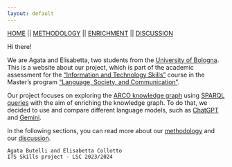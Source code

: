 ```yaml
---
layout: default
---
```




[HOME](https://eli-aga.github.io/project-AE/) || [METHODOLOGY](./another-page.html) || [ENRICHMENT](./another-page3.html) || [DISCUSSION](./another-page2.html)



Hi there!

We are Agata and Elisabetta, two students from the [University of Bologna](https://www.unibo.it/en).
This is a website about our project, which is part of the academic assessment for the [“Information and Technology Skills”](https://www.unibo.it/it/studiare/dottorati-master-specializzazioni-e-altra-formazione/insegnamenti/insegnamento/2023/402023) course in the Master’s program [“Language, Society, and Communication”](https://corsi.unibo.it/2cycle/LanguageSocietyCommunication/index.html). 

Our project focuses on exploring the [ARCO knowledge graph](http://wit.istc.cnr.it/arco/?lang=en) using [SPARQL queries](https://dati.cultura.gov.it/sparql) with the aim of enriching the knowledge graph. 
To do that, we decided to use and compare different language models, such as [ChatGPT](https://chatgpt.com/) and [Gemini](https://gemini.google.com/app?hl=it).

In the following sections, you can read more about our [methodology](./another-page.html) and our [discussion](./another-page2.html). 





```
Agata Butelli and Elisabetta Collotto
ITS Skills project - LSC 2023/2024
```

